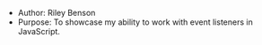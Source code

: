 * Author: Riley Benson
* Purpose: To showcase my ability to work with event listeners in JavaScript.